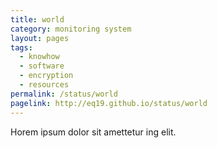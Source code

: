 ```yaml
---
title: world
category: monitoring system
layout: pages
tags:
  - knowhow
  - software
  - encryption
  - resources
permalink: /status/world
pagelink: http://eq19.github.io/status/world
---
```

Horem ipsum dolor sit amettetur ing elit. 
